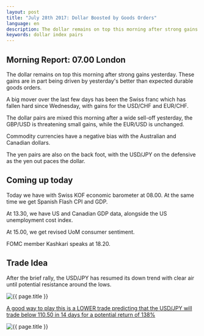 ```yaml
---
layout: post
title: "July 28th 2017: Dollar Boosted by Goods Orders"
language: en
description: The dollar remains on top this morning after strong gains yesterday. These gains are in part being driven by yesterday's better than expected durable goods orders
keywords: dollar index pairs
---
```

## Morning Report: 07.00 London

The dollar remains on top this morning after strong gains yesterday. These gains are in part being driven by yesterday's better than expected durable goods orders.

A big mover over the last few days has been the Swiss franc which has fallen hard since Wednesday, with gains for the USD/CHF and EUR/CHF. 

The dollar pairs are mixed this morning after a wide sell-off yesterday, the GBP/USD is threatening small gains, while the EUR/USD is unchanged. 

Commodity currencies have a negative bias with the Australian and Canadian dollars.

The yen pairs are also on the back foot, with the USD/JPY on the defensive as the yen out paces the dollar. 

## Coming up today

Today we have with Swiss KOF economic barometer at 08.00. At the same time we get Spanish Flash CPI and GDP. 

At 13.30, we have US and Canadian GDP data, alongside the US unemployment cost index. 

At 15.00, we get revised UoM consumer sentiment. 

FOMC member Kashkari speaks at 18.20. 

## Trade Idea

After the brief rally, the USD/JPY has resumed its down trend with clear air until potential resistance around the lows. 

<img class="post-image" src="{{ site.url }}/images/2017-07-28_07-01-14.jpg" alt="{{ page.title }}" title="{{ page.title }}">

<a href="%LINK%%?currency=GBP&market=forex&underlying=frxUSDJPY&formname=higherlower&duration_amount=14&duration_units=d&amount=10&amount_type=payout&expiry_type=duration&barrier=110.50" target="_blank">A good way to play this is a LOWER trade predicting that the USD/JPY will trade below 110.50 in 14 days for a potential return of 138%</a>

<img class="post-image" src="{{ site.url }}/images/2017-07-28_07-01-53.jpg" alt="{{ page.title }}" title="{{ page.title }}">
